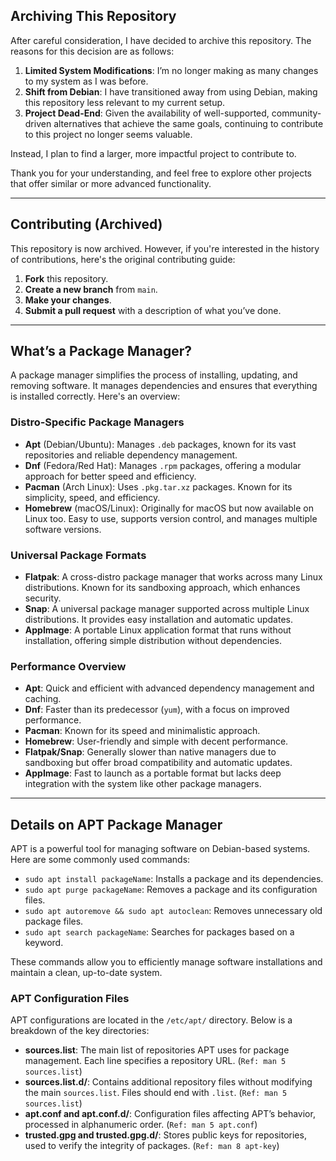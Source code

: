 ## Archiving This Repository

After careful consideration, I have decided to archive this repository. The reasons for this decision are as follows:

1. **Limited System Modifications**: I’m no longer making as many changes to my system as I was before.
2. **Shift from Debian**: I have transitioned away from using Debian, making this repository less relevant to my current setup.
3. **Project Dead-End**: Given the availability of well-supported, community-driven alternatives that achieve the same goals, continuing to contribute to this project no longer seems valuable.

Instead, I plan to find a larger, more impactful project to contribute to.

Thank you for your understanding, and feel free to explore other projects that offer similar or more advanced functionality.

---

## Contributing (Archived)

This repository is now archived. However, if you're interested in the history of contributions, here's the original contributing guide:

1. **Fork** this repository.
2. **Create a new branch** from `main`.
3. **Make your changes**.
4. **Submit a pull request** with a description of what you’ve done.

---

## What’s a Package Manager?

A package manager simplifies the process of installing, updating, and removing software. It manages dependencies and ensures that everything is installed correctly. Here's an overview:

### Distro-Specific Package Managers

- **Apt** (Debian/Ubuntu): Manages `.deb` packages, known for its vast repositories and reliable dependency management.
- **Dnf** (Fedora/Red Hat): Manages `.rpm` packages, offering a modular approach for better speed and efficiency.
- **Pacman** (Arch Linux): Uses `.pkg.tar.xz` packages. Known for its simplicity, speed, and efficiency.
- **Homebrew** (macOS/Linux): Originally for macOS but now available on Linux too. Easy to use, supports version control, and manages multiple software versions.

### Universal Package Formats

- **Flatpak**: A cross-distro package manager that works across many Linux distributions. Known for its sandboxing approach, which enhances security.
- **Snap**: A universal package manager supported across multiple Linux distributions. It provides easy installation and automatic updates.
- **AppImage**: A portable Linux application format that runs without installation, offering simple distribution without dependencies.

### Performance Overview

- **Apt**: Quick and efficient with advanced dependency management and caching.
- **Dnf**: Faster than its predecessor (`yum`), with a focus on improved performance.
- **Pacman**: Known for its speed and minimalistic approach.
- **Homebrew**: User-friendly and simple with decent performance.
- **Flatpak/Snap**: Generally slower than native managers due to sandboxing but offer broad compatibility and automatic updates.
- **AppImage**: Fast to launch as a portable format but lacks deep integration with the system like other package managers.

---

## Details on APT Package Manager

APT is a powerful tool for managing software on Debian-based systems. Here are some commonly used commands:

- `sudo apt install packageName`: Installs a package and its dependencies.
- `sudo apt purge packageName`: Removes a package and its configuration files.
- `sudo apt autoremove && sudo apt autoclean`: Removes unnecessary old package files.
- `sudo apt search packageName`: Searches for packages based on a keyword.

These commands allow you to efficiently manage software installations and maintain a clean, up-to-date system.

### APT Configuration Files

APT configurations are located in the `/etc/apt/` directory. Below is a breakdown of the key directories:

- **sources.list**: The main list of repositories APT uses for package management. Each line specifies a repository URL. (`Ref: man 5 sources.list`)
- **sources.list.d/**: Contains additional repository files without modifying the main `sources.list`. Files should end with `.list`. (`Ref: man 5 sources.list`)
- **apt.conf and apt.conf.d/**: Configuration files affecting APT’s behavior, processed in alphanumeric order. (`Ref: man 5 apt.conf`)
- **trusted.gpg and trusted.gpg.d/**: Stores public keys for repositories, used to verify the integrity of packages. (`Ref: man 8 apt-key`)
